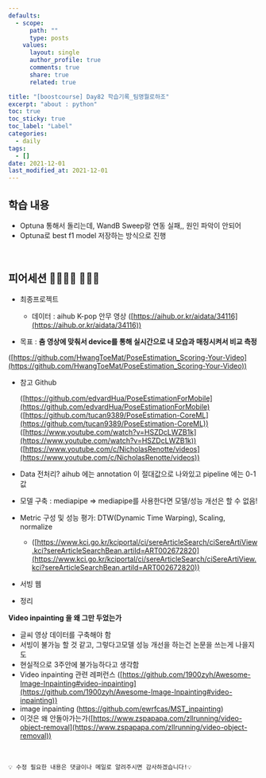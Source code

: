 ```yaml
---
defaults:
  - scope:
      path: ""
      type: posts
    values:
      layout: single
      author_profile: true
      comments: true
      share: true
      related: true

title: "[boostcourse] Day82 학습기록_팀명뭘로하조"
excerpt: "about : python"
toc: true
toc_sticky: true
toc_label: "Label"
categories:
  - daily
tags:
  - []
date: 2021-12-01
last_modified_at: 2021-12-01
---
```


## 학습 내용

- Optuna 통해서 돌리는데, WandB Sweep랑 연동 실패,, 원인 파악이 안되어 
- Optuna로 best f1 model 저장하는 방식으로 진행

<br>

## 피어세션 👨‍👨‍👦‍👦 👨‍👨‍👦

- 최종프로젝트

  - 데이터 : aihub K-pop 안무 영상 ([https://aihub.or.kr/aidata/34116](https://aihub.or.kr/aidata/34116))

- 목표 : **춤 영상에 맞춰서 device를 통해 실시간으로 내 모습과 매칭시켜서 비교 측정**

([https://github.com/HwangToeMat/PoseEstimation_Scoring-Your-Video](https://github.com/HwangToeMat/PoseEstimation_Scoring-Your-Video))

- 참고 Github 
    
    ([https://github.com/edvardHua/PoseEstimationForMobile](https://github.com/edvardHua/PoseEstimationForMobile)
    ([https://github.com/tucan9389/PoseEstimation-CoreML](https://github.com/tucan9389/PoseEstimation-CoreML))
    ([https://www.youtube.com/watch?v=HSZDcLWZB1k](https://www.youtube.com/watch?v=HSZDcLWZB1k))
    ([https://www.youtube.com/c/NicholasRenotte/videos](https://www.youtube.com/c/NicholasRenotte/videos))
    
- Data 전처리? aihub 에는 annotation 이 절대값으로 나와있고 pipeline 에는 0-1값
- 모델 구축 : mediapipe ⇒ mediapipe를 사용한다면 모델/성능 개선은 할 수 없음!
- Metric 구성 및 성능 평가: DTW(Dynamic Time Warping), Scaling, normalize
    - ([https://www.kci.go.kr/kciportal/ci/sereArticleSearch/ciSereArtiView.kci?sereArticleSearchBean.artiId=ART002672820](https://www.kci.go.kr/kciportal/ci/sereArticleSearch/ciSereArtiView.kci?sereArticleSearchBean.artiId=ART002672820))
- 서빙 웹
- 정리

**Video inpainting 을 왜 그만 두었는가**

- 글씨 영상 데이터를 구축해야 함
- 서빙이 불가능 할 것 같고, 그렇다고모델 성능 개선을 하는건 논문을 쓰는게 나을지도
- 현실적으로 3주안에 불가능하다고 생각함
- Video inpainting 관련 레퍼런스 ([https://github.com/1900zyh/Awesome-Image-Inpainting#video-inpainting](https://github.com/1900zyh/Awesome-Image-Inpainting#video-inpainting))
- image inpainting (https://github.com/ewrfcas/MST_inpainting)
- 이것은 왜 안돌아가는가([https://www.zspapapa.com/zllrunning/video-object-removal](https://www.zspapapa.com/zllrunning/video-object-removal))


<br>

```
💡 수정 필요한 내용은 댓글이나 메일로 알려주시면 감사하겠습니다!💡 
```
